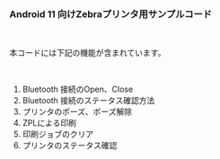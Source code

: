 ### Android 11 向けZebraプリンタ用サンプルコード

</br>

本コードには下記の機能が含まれています。

</br>


1. Bluetooth 接続のOpen、Close
2. Bluetooth 接続のステータス確認方法
3. プリンタのポーズ、ポーズ解除
4. ZPLによる印刷
5. 印刷ジョブのクリア
6. プリンタのステータス確認